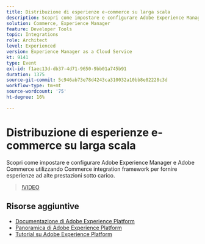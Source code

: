 ```yaml
---
title: Distribuzione di esperienze e-commerce su larga scala
description: Scopri come impostare e configurare Adobe Experience Manager e Adobe Commerce utilizzando Commerce integration framework per fornire esperienze ad alte prestazioni sotto carico.
solution: Commerce, Experience Manager
feature: Developer Tools
topic: Integrations
role: Architect
level: Experienced
version: Experience Manager as a Cloud Service
kt: 9141
type: Event
exl-id: f1aec13d-db37-4d71-9650-9bb01a745b91
duration: 1375
source-git-commit: 5c946ab73e78d4243ca310032a10bb8e82228c3d
workflow-type: tm+mt
source-wordcount: '75'
ht-degree: 16%

---
```


# Distribuzione di esperienze e-commerce su larga scala

Scopri come impostare e configurare Adobe Experience Manager e Adobe Commerce utilizzando Commerce integration framework per fornire esperienze ad alte prestazioni sotto carico.

>[!VIDEO](https://video.tv.adobe.com/v/337582/?quality=12&learn=on&hidetitle=true)

## Risorse aggiuntive

- [Documentazione di Adobe Experience Platform](https://experienceleague.adobe.com/docs/experience-platform.html?lang=it)
- [Panoramica di Adobe Experience Platform](https://experienceleague.adobe.com/docs/experience-platform/landing/home.html?lang=it)
- [Tutorial su Adobe Experience Platform](https://experienceleague.adobe.com/docs/platform-learn/tutorials/overview.html?lang=it)
